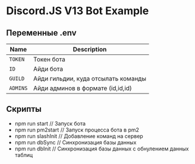 # Discord.JS V13 Bot Example

## Переменные .env
Name | Description
--- | --- |
`TOKEN` | Токен бота
`ID` | Айди бота
`GUILD` | Айди гильдии, куда отсылать команды
`ADMINS` | Айди админов в формате (id,id,id)

## Скрипты
- npm run start // Запуск бота
- npm run pm2start // Запуск процесса бота в pm2
- npm run slashInit // Добавление команд на сервер
- npm run dbSync // Синхронизация базы данных
- npm run dbInit // Синхронизация базы данных с обнулением данных таблиц
